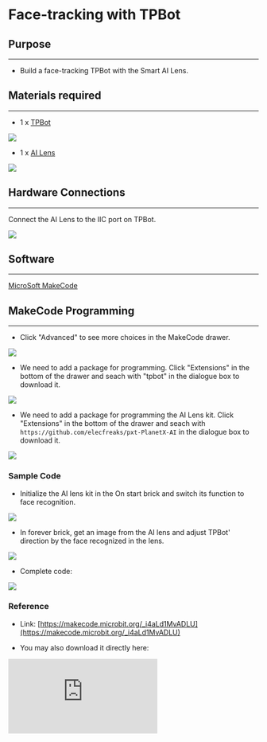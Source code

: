 # Face-tracking with TPBot

## Purpose
---
- Build a face-tracking TPBot with the Smart AI Lens.

## Materials required
---

- 1 x [TPBot](https://www.elecfreaks.com/tpbot.html)

![](https://wiki-media-ef.oss-cn-hongkong.aliyuncs.com//images/TPBot_tianpeng_case_20_01.png)

- 1 x  [AI Lens](https://www.elecfreaks.com/elecfreaks-smart-ai-lens-kit.html)

![](https://wiki-media-ef.oss-cn-hongkong.aliyuncs.com//images/TPBot_tianpeng_case_20_02.png)





## Hardware Connections
---
Connect the AI Lens to the IIC port on TPBot.

![](https://wiki-media-ef.oss-cn-hongkong.aliyuncs.com//images/TPBot_tianpeng_case_20_03.png)

## Software
---

[MicroSoft MakeCode](https://makecode.microbit.org/#)


## MakeCode Programming
---


- Click "Advanced" to see more choices in the MakeCode drawer.

![](https://wiki-media-ef.oss-cn-hongkong.aliyuncs.com//images/TPBot_tianpeng_case_20_04.png)

- We need to add a package for programming. Click "Extensions" in the bottom of the drawer and seach with "tpbot" in the dialogue box to download it.

![](https://wiki-media-ef.oss-cn-hongkong.aliyuncs.com//images/TPBot_tianpeng_case_20_05.png)

- We need to add a package for programming the AI Lens kit. Click "Extensions" in the bottom of the drawer and seach with `https://github.com/elecfreaks/pxt-PlanetX-AI` in the dialogue box to download it.

![](https://wiki-media-ef.oss-cn-hongkong.aliyuncs.com//images/TPBot_tianpeng_case_20_06.png)



### Sample Code

- Initialize the AI lens kit in the On start brick and switch its function to face recognition.

![](https://wiki-media-ef.oss-cn-hongkong.aliyuncs.com//images/TPBot_tianpeng_case_23_07.png)

- In forever brick, get an image from the AI lens and adjust TPBot' direction by the face recognized in the lens.

![](https://wiki-media-ef.oss-cn-hongkong.aliyuncs.com//images/TPBot_tianpeng_case_23_08.png)

- Complete code:

![](https://wiki-media-ef.oss-cn-hongkong.aliyuncs.com//images/TPBot_tianpeng_case_23_09.png)



### Reference
- Link: [https://makecode.microbit.org/_i4aLd1MvADLU](https://makecode.microbit.org/_i4aLd1MvADLU)

- You may also download it directly here:

<div
    style={{
        position: 'relative',
        paddingBottom: '60%',
        overflow: 'hidden',
    }}
>
    <iframe
        src="https://makecode.microbit.org/_i4aLd1MvADLU"
        frameborder="0"
        sandbox="allow-popups allow-forms allow-scripts allow-same-origin"
        style={{
            position: 'absolute',
            width: '100%',
            height: '100%',
        }}
    />
</div>



## Python Programming
---
Add TPBot extension: [https://www.elecfreaks.com/learn-cn/microbitKit/TPbot_tianpeng/TPbot-python.html](https://www.elecfreaks.com/learn-cn/microbitKit/TPbot_tianpeng/TPbot-python.html)

Add AI Lens extension: [https://www.elecfreaks.com/learn-cn/microbitplanetX/ai/Plant-X-EF05035-python.html](https://www.elecfreaks.com/learn-cn/microbitplanetX/ai/Plant-X-EF05035-python.html)

### Code

```
# Add your Python code here. E.g.
from microbit import *
from AILens import *
from TPBot import *

tp = TPBOT()
ai = AILENS()
# Set the function of AI Lens in face recognition
ai.switch_function(Face)

while True:
    # Get an image
    ai.get_image()

    buff = ai.get_face_data()
    # "buff[0]"means the X coordinates data of the face detected in AI lens
    i = buff[0]
    if ( i < 80):
        tp.set_motors_speed(-30,0)
    elif ( i > 144):
        tp.set_motors_speed(0,-30)
    else:
        tp.set_motors_speed(0,0)
```

### Result

The TPBot changes its heading direction in accordance with the face the AI Lens detects.

## Exporation
---


## FAQ
---
Q: TPBot doesn't work with the sample code.
A: It is probably due to the lack of battery power, please try adding the speed of the TPBot or replacing with new batteries.
Q: The AI Lens is not working,  and it does not go to the function page with the sample code.
A: Please try replacing with new batteries.

## Relevant File
---
